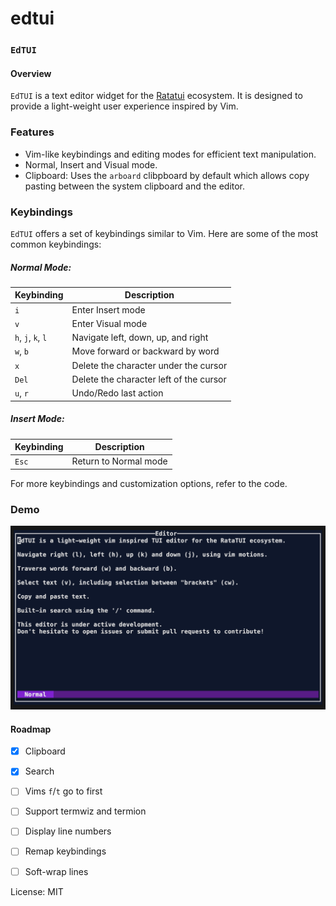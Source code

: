 # edtui

### `EdTUI`

#### Overview
`EdTUI` is a text editor widget for the [Ratatui](https://github.com/ratatui-org/ratatui) ecosystem.
It is designed to provide a light-weight user experience inspired by Vim.

### Features
- Vim-like keybindings and editing modes for efficient text manipulation.
- Normal, Insert and Visual mode.
- Clipboard: Uses the `arboard` clibpboard by default which allows copy pasting between the
  system clipboard and the editor.

### Keybindings
`EdTUI` offers a set of keybindings similar to Vim. Here are some of the most common keybindings:

##### Normal Mode:

| Keybinding         | Description                             |
|--------------------|-----------------------------------------|
| `i`                | Enter Insert mode                       |
| `v`                | Enter Visual mode                       |
| `h`, `j`, `k`, `l` | Navigate left, down, up, and right      |
| `w`, `b`           | Move forward or backward by word        |
| `x`                | Delete the character under the cursor   |
| `Del`              | Delete the character left of the cursor |
| `u`, `r`           | Undo/Redo last action                   |

##### Insert Mode:

| Keybinding | Description                             |
|------------|-----------------------------------------|
| `Esc`      | Return to Normal mode                   |

For more keybindings and customization options, refer to the code.

### Demo

![](resources/app.gif)

#### Roadmap

- [x] Clipboard
- [x] Search

- [ ] Vims `f`/`t` go to first
- [ ] Support termwiz and termion
- [ ] Display line numbers
- [ ] Remap keybindings
- [ ] Soft-wrap lines

License: MIT
